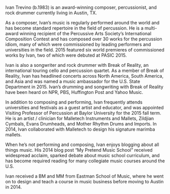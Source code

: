 Ivan Trevino (b.1983) is an award-winning composer, percussionist, and rock drummer currently living in Austin, TX.

As a composer, Ivan’s music is regularly performed around the world and has become standard repertoire in the field of percussion. He is a multi-award winning recipient of the Percussive Arts Society’s International Composition Contest and has composed over 30 works for the percussion idiom, many of which were commissioned by leading performers and universities in the field. 2015 featured six world premieres of commissioned works by Ivan, two of which were debuted at PASIC 2015.

Ivan is also a songwriter and rock drummer with Break of Reality, an international touring cello and percussion quartet. As a member of Break of Reality, Ivan has headlined concerts across North America, South America, and Asia and was named a music ambassador for the U.S. State Department in 2015. Ivan’s drumming and songwriting with Break of Reality have been heard on NPR, PBS, Huffington Post and Yahoo Music.

In addition to composing and performing, Ivan frequently attends universities and festivals as a guest artist and educator, and was appointed Visiting Professor of Percussion at Baylor University for the 2015 fall term. He is an artist / clinician for Malletech Instruments and Mallets, Zildjian Cymbals, Evans Drumheads, and Mother Rhythm Drums and Imports. In 2014, Ivan collaborated with Malletech to design his signature marimba mallets.

When he’s not performing and composing, Ivan enjoys blogging about all things music. His 2014 blog post “My Pretend Music School” received widespread acclaim, sparked debate about music school curriculum, and has become required reading for many collegiate music courses around the U.S.

Ivan received a BM and MM from Eastman School of Music, where he went on to design and teach a course in music business before moving to Austin in 2014.
